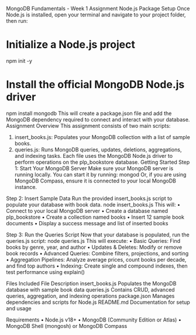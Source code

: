 MongoDB Fundamentals - Week 1 Assignment
Node.js Package Setup
Once Node.js is installed, open your terminal and navigate to your project folder, then run:
# Initialize a Node.js project
npm init -y
# Install the official MongoDB Node.js driver
npm install mongodb
This will create a package.json file and add the MongoDB dependency required to connect and interact with your database.
Assignment Overview
This assignment consists of two main scripts:
1.	insert_books.js: Populates your MongoDB collection with a list of sample books.
2.	queries.js: Runs MongoDB queries, updates, deletions, aggregations, and indexing tasks.
Each file uses the MongoDB Node.js driver to perform operations on the plp_bookstore database.
Getting Started
Step 1: Start Your MongoDB Server
Make sure your MongoDB server is running locally.
You can start it by running:
mongod
Or, if you are using MongoDB Compass, ensure it is connected to your local MongoDB instance.

Step 2: Insert Sample Data
Run the provided insert_books.js script to populate your database with book data.
node insert_books.js
This will:
•	Connect to your local MongoDB server
•	Create a database named plp_bookstore
•	Create a collection named books
•	Insert 12 sample book documents
•	Display a success message and list of inserted books

Step 3: Run the Queries Script
Now that your database is populated, run the queries.js script:
node queries.js
This will execute:
•	Basic Queries: Find books by genre, year, and author
•	Updates & Deletes: Modify or remove book records
•	Advanced Queries: Combine filters, projections, and sorting
•	Aggregation Pipelines: Analyze average prices, count books per decade, and find top authors
•	Indexing: Create single and compound indexes, then test performance using explain()

Files Included
File	Description
insert_books.js	Populates the MongoDB database with sample book data
queries.js	Contains CRUD, advanced queries, aggregation, and indexing operations
package.json	Manages dependencies and scripts for Node.js
README.md	Documentation for setup and usage


Requirements
•	Node.js v18+
•	MongoDB (Community Edition or Atlas)
•	MongoDB Shell (mongosh) or MongoDB Compass



